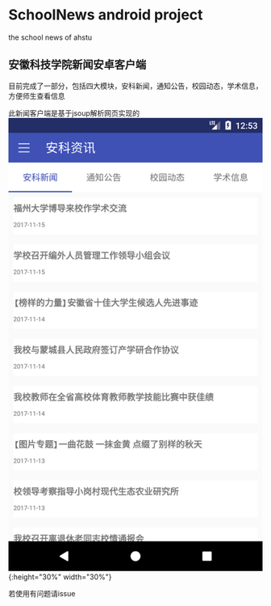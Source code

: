 # SchoolNews android project
the school news of ahstu

安徽科技学院新闻安卓客户端
---
目前完成了一部分，包括四大模块，安科新闻，通知公告，校园动态，学术信息，方便师生查看信息

此新闻客户端是基于jsoup解析网页实现的
![](./resource/Screenshot_1510764824.png){:height="30%" width="30%"}

若使用有问题请issue